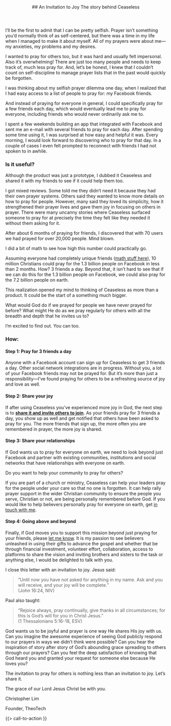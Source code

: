<header>
## An Invitation to Joy
The story behind Ceaseless
</header>
I’ll be the first to admit that I can be pretty selfish. Prayer isn’t something you’d normally think of as self-centered, but there was a time in my life when I managed to make it about myself. All of my prayers were about me—my anxieties, my problems and my desires.

I wanted to pray for others too, but it was hard and usually felt impersonal. Also it’s overwhelming! There are just too many people and needs to keep track of, much less pray for. And, let’s be honest, I knew that I couldn’t count on self-discipline to manage prayer lists that in the past would quickly be forgotten.

I was thinking about my selfish prayer dilemma one day, when I realized that I had easy access to a list of people to pray for: my Facebook friends. 

And instead of praying for everyone in general, I could specifically pray for a few friends each day, which would eventually lead me to pray for everyone, including friends who would never ordinarily ask me to.

I spent a few weekends building an app that integrated with Facebook and sent me an e-mail with several friends to pray for each day. After spending some time using it, I was surprised at how easy and helpful it was. Every morning, I would look forward to discovering who to pray for that day. In a couple of cases I even felt prompted to reconnect with friends I had not spoken to in awhile.

### Is it useful?
Although the product was just a prototype, I dubbed it Ceaseless and shared it with my friends to see if it could help them too.

I got mixed reviews. Some told me they didn’t need it because they had their own prayer systems. Others said they wanted to know more details on how to pray for people. However, many said they loved its simplicity, how it strengthened their prayer lives and gave them joy in focusing on others in prayer. There were many uncanny stories where Ceaseless surfaced someone to pray for at precisely the time they felt like they needed it without them asking for it.

After about 6 months of praying for friends, I discovered that with 70 users we had prayed for over 20,000 people. Mind blown. 

I did a bit of math to see how high this number could practically go.

Assuming everyone had completely unique friends ([math stuff here](http://www.ceaselessprayer.com/assets/downloads/ceaseless-required-size-estimate-v1.pdf)), 10 million Christians could pray for the 1.3 billion people on Facebook in less than 2 months. How? 3 friends a day. Beyond that, it isn’t hard to see that if we can do this for the 1.3 billion people on Facebook, we could also pray for the 7.2 billion people on earth.

This realization opened my mind to thinking of Ceaseless as more than a product. It could be the start of a something much bigger.

What would God do if we prayed for people we have never prayed for before? What might He do as we pray regularly for others with all the breadth and depth that he invites us to? 

I’m excited to find out. You can too.

### How:
#### __Step 1: Pray for 3 friends a day__

Anyone with a Facebook account can sign up for Ceaseless to get 3 friends a day. Other social network integrations are in progress. Without you, a lot of your Facebook friends may not be prayed for. But it’s more than just a responsibility—I’ve found praying for others to be a refreshing source of joy and love as well.

#### __Step 2: Share your joy__

If after using Ceaseless you’ve experienced more joy in God, the next step is to <strong>[share it and invite others to join](share.html)</strong>. As your friends pray for 3 friends a day, you show up as well and get notified that others have been asked to pray for you. The more friends that sign up, the more often you are remembered in prayer, the more joy is shared.

#### __Step 3: Share your relationships__

If God wants us to pray for everyone on earth, we need to look beyond just Facebook and partner with existing communities, institutions and social networks that have relationships with everyone on earth. 

Do you want to help your community to pray for others? 

If you are part of a church or ministry, Ceaseless can help your leaders pray for the people under your care so that no one is forgotten. It can help rally prayer support in the wider Christian community to ensure the people you serve, Christian or not, are being personally remembered before God. If you would like to help believers personally pray for everyone on earth, get [in touch with me](#cta).

#### __Step 4: Going above and beyond__

Finally, if God moves you to support this mission beyond just praying for your friends, please [let me know](#cta). It is my passion to see believers unleashed in using their gifts to advance the gospel and whether that be through financial investment, volunteer effort, collaboration, access to platforms to share the vision and inviting brothers and sisters to the task or anything else, I would be delighted to talk with you.

I close this letter with an invitation to joy.
Jesus said:
> “Until now you have not asked for anything in my name. Ask and you will receive, and your joy will be complete.” <br/> (John 16:24, NIV) 

Paul also taught:
> “Rejoice always, pray continually, give thanks in all circumstances; for this is God’s will for you in Christ Jesus.” <br/>(1 Thessalonians 5:16-18, ESV)

God wants us to be joyful and prayer is one way He shares His joy with us. Can you imagine the awesome experience of seeing God publicly respond to our prayers in ways we didn’t think were possible? Can you hear the inspiration of story after story of God’s abounding grace spreading to others through our prayers? Can you feel the deep satisfaction of knowing that God heard you and granted your request for someone else because He loves you? 

The invitation to pray for others is nothing less than an invitation to joy. Let’s share it.


The grace of our Lord Jesus Christ be with you.

Christopher Lim

Founder, TheoTech

{{> call-to-action }}
